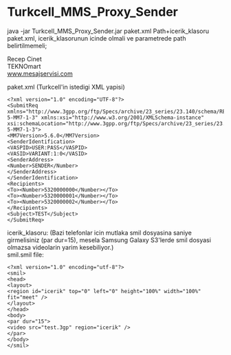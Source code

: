 Turkcell_MMS_Proxy_Sender
=========================

java -jar Turkcell_MMS_Proxy_Sender.jar paket.xml Path+icerik_klasoru
paket.xml, icerik_klasorunun icinde olmali ve parametrede path belirtilmemeli;

Recep Cinet<br />
TEKNOmart<br />
<a href='www.mesajservisi.com' target='_blank'>www.mesajservisi.com</a>

paket.xml (Turkcell'in istedigi XML yapisi)<br />
```
<?xml version="1.0" encoding="UTF-8"?>
<SubmitReq xmlns="http://www.3gpp.org/ftp/Specs/archive/23_series/23.140/schema/REL-5-MM7-1-3" xmlns:xsi="http://www.w3.org/2001/XMLSchema-instance" xsi:schemaLocation="http://www.3gpp.org/ftp/Specs/archive/23_series/23.140/schema/REL-5-MM7-1-3">
<MM7Version>5.6.0</MM7Version>
<SenderIdentification>
<VASPID>USER:PASS</VASPID>
<VASID>VARIANT:1:0</VASID>
<SenderAddress>
<Number>SENDER</Number>
</SenderAddress>
</SenderIdentification>
<Recipients>
<To><Number>5320000000</Number></To>
<To><Number>5320000001</Number></To>
<To><Number>5320000002</Number></To>
</Recipients>
<Subject>TEST</Subject>
</SubmitReq>
```
icerik_klasoru: (Bazi telefonlar icin mutlaka smil dosyasina saniye girmelisiniz (par dur=15), mesela Samsung Galaxy S3'lerde smil dosyasi olmazsa videolarin yarim kesebiliyor.)<br />
smil.smil file:<br />
```
<?xml version="1.0" encoding="utf-8"?>
<smil>
<head>
<layout>
<region id="icerik" top="0" left="0" height="100%" width="100%" fit="meet" />
</layout>
</head>
<body>
<par dur="15">
<video src="test.3gp" region="icerik" />
</par>
</body>
</smil>
```
